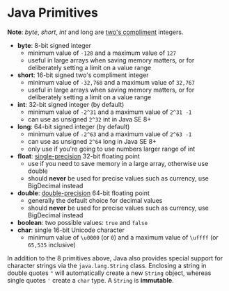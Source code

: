 # Java Primitives

**Note**: *byte*, *short*, *int* and long are [two's compliment](https://en.wikipedia.org/wiki/Two%27s_complement) integers.

- **byte**: 8-bit signed  integer
  - minimum value of `-128` and a maximum value of `127`
  - useful in large arrays when saving memory matters, or for deliberately setting a limit on a value range
- **short**: 16-bit signed two's compliment integer
  - minimum value of `-32,768` and a maximum value of `32,767`
  - useful in large arrays when saving memory matters, or for deliberately setting a limit on a value range
- **int**: 32-bit signed integer (by default)
  - minimum value of `-2^31` and a maximum value of `2^31 -1`
  - can use as unsigned `2^32` int in Java SE 8+
- **long**: 64-bit signed integer (by default)
  - minimum value of `-2^63` and a maximum value of `2^63 -1`
  - can use as unsigned `2^64` long in Java SE 8+
  - only use if you're going to use numbers larger range of int
- **float**: [single-precision](https://en.wikipedia.org/wiki/Single-precision_floating-point_format) 32-bit floating point
  - use if you need to save memory in a large array, otherwise use double
  - should **never** be used for precise values such as currency, use BigDecimal instead
- **double**: [double-precision](https://en.wikipedia.org/wiki/Double-precision_floating-point_format) 64-bit floating point
  - generally the default choice for decimal values
  - should **never** be used for precise values such as currency, use BigDecimal instead
- **boolean**: two possible values: `true` and `false`
- **char**: single 16-bit Unicode character
  -  minimum value of `\u0000` (or `0`) and a maximum value of `\uffff` (or `65,535` inclusive)

In addition to the 8 primitives above, Java also provides special support for character strings via the `java.lang.String` class. Enclosing a string in double quotes `"` will automatically create a new `String` object, whereas single quotes `'` create a `char` type. A `String` is **immutable**.